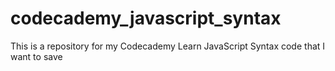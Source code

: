 # codecademy_javascript_syntax
 This is a repository for my Codecademy Learn JavaScript Syntax code that I want to save
